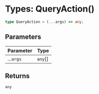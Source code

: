 # Types: QueryAction()

```ts
type QueryAction = (...args) => any;
```

## Parameters

| Parameter | Type |
| ------ | ------ |
| ...`args` | `any`[] |

## Returns

`any`
